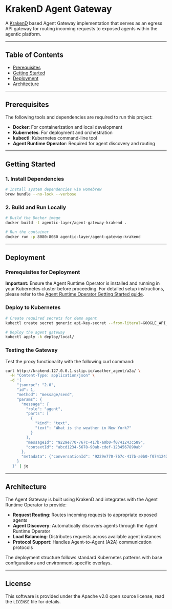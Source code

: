# KrakenD Agent Gateway

A [KrakenD](https://www.krakend.io/docs/ai-gateway/) based Agent Gateway implementation that serves as an egress API gateway for routing incoming requests to exposed agents within the agentic platform.

----

## Table of Contents

- [Prerequisites](#prerequisites)
- [Getting Started](#getting-started)
- [Deployment](#deployment)
- [Architecture](#architecture)

----

## Prerequisites

The following tools and dependencies are required to run this project:

- **Docker**: For containerization and local development
- **Kubernetes**: For deployment and orchestration
- **kubectl**: Kubernetes command-line tool
- **Agent Runtime Operator**: Required for agent discovery and routing

----

## Getting Started

### 1. Install Dependencies

```bash
# Install system dependencies via Homebrew
brew bundle --no-lock --verbose
```

### 2. Build and Run Locally

```bash
# Build the Docker image
docker build -t agentic-layer/agent-gateway-krakend .

# Run the container
docker run -p 8080:8080 agentic-layer/agent-gateway-krakend
```

----

## Deployment

### Prerequisites for Deployment

**Important:** Ensure the Agent Runtime Operator is installed and running in your Kubernetes cluster before proceeding. For detailed setup instructions, please refer to the [Agent Runtime Operator Getting Started guide](https://github.com/agentic-layer/agent-runtime-operator?tab=readme-ov-file#getting-started).

### Deploy to Kubernetes

```bash
# Create required secrets for demo agent
kubectl create secret generic api-key-secret --from-literal=GOOGLE_API_KEY=$GOOGLE_API_KEY

# Deploy the agent gateway
kubectl apply -k deploy/local/
```

### Testing the Gateway

Test the proxy functionality with the following curl command:

```bash
curl http://krakend.127.0.0.1.sslip.io/weather_agent/a2a/ \
  -H "Content-Type: application/json" \
  -d '{
     "jsonrpc": "2.0",
     "id": 1,
     "method": "message/send",
     "params": {
       "message": {
         "role": "agent",
         "parts": [
           {
             "kind": "text",
             "text": "What is the weather in New York?"
           }
         ],
         "messageId": "9229e770-767c-417b-a0b0-f0741243c589",
         "contextId": "abcd1234-5678-90ab-cdef-1234567890ab"
       },
       "metadata": {"conversationId": "9229e770-767c-417b-a0b0-f0741243c589"}
     }
   }' | jq
```

----

## Architecture

The Agent Gateway is built using KrakenD and integrates with the Agent Runtime Operator to provide:

- **Request Routing**: Routes incoming requests to appropriate exposed agents
- **Agent Discovery**: Automatically discovers agents through the Agent Runtime Operator
- **Load Balancing**: Distributes requests across available agent instances
- **Protocol Support**: Handles Agent-to-Agent (A2A) communication protocols

The deployment structure follows standard Kubernetes patterns with base configurations and environment-specific overlays.

----

## License

This software is provided under the Apache v2.0 open source license, read the `LICENSE` file for details.
